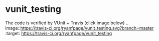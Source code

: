 # vunit_testing

The code is verified by VUnit + Travis (click image below)
.. image::https://travis-ci.org/ryanfpage/vunit_testing.svg?branch=master
    :target: https://travis-ci.org/ryanfpage/vunit_testing
